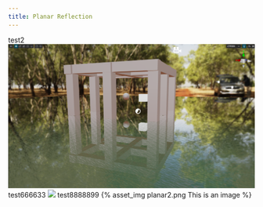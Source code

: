 ```yaml
---
title: Planar Reflection
---
```

test2
<img src="./planar-reflection/planar2.png">
test666633
![](planar-1.png)
test8888899
{% asset_img planar2.png This is an image %}
